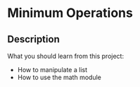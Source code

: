 # Minimum Operations

## Description

What you should learn from this project:

- How to manipulate a list
- How to use the math module
